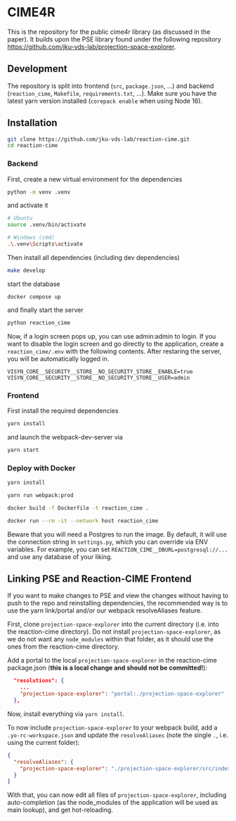 # CIME4R

This is the repository for the public cime4r library (as discussed in the paper). It builds upon the PSE library found under the following repository https://github.com/jku-vds-lab/projection-space-explorer.

## Development

The repository is split into frontend (`src`, `package.json`, ...) and backend (`reaction_cime`, `Makefile`, `requirements.txt`, ...). Make sure you have the latest yarn version installed (`corepack enable` when using Node 16).

## Installation

```bash
git clone https://github.com/jku-vds-lab/reaction-cime.git
cd reaction-cime
```

### Backend

First, create a new virtual environment for the dependencies

```bash
python -m venv .venv
```

and activate it

```bash
# Ubuntu
source .venv/bin/activate

# Windows (cmd)
.\.venv\Scripts\activate
```

Then install all dependencies (including dev dependencies)

```bash
make develop
```

start the database

```
docker compose up
```

and finally start the server

```bash
python reaction_cime
```


Now, if a login screen pops up, you can use admin:admin to login. If you want to disable the login screen and go directly to the application, create a `reaction_cime/.env` with the following contents. After restaring the server, you will be automatically logged in.

```
VISYN_CORE__SECURITY__STORE__NO_SECURITY_STORE__ENABLE=true
VISYN_CORE__SECURITY__STORE__NO_SECURITY_STORE__USER=admin
```

### Frontend

First install the required dependencies

```bash
yarn install
```

and launch the webpack-dev-server via

```bash
yarn start
```


### Deploy with Docker

```bash
yarn install
```

```bash
yarn run webpack:prod
```

```bash
docker build -f Dockerfile -t reaction_cime .
```

```bash
docker run --rm -it --network host reaction_cime
```

Beware that you will need a Postgres to run the image. By default, it will use the connection string in `settings.py`, which you can override via ENV variables. For example, you can set `REACTION_CIME__DBURL=postgresql://...` and use any database of your liking.

## Linking PSE and Reaction-CIME Frontend

If you want to make changes to PSE and view the changes without having to push to the repo and reinstalling dependencies, the recommended way is to use the yarn link/portal and/or our webpack resolveAliases feature.

First, clone `projection-space-explorer` into the current directory (i.e. into the reaction-cime directory). Do not install `projection-space-explorer`, as we do not want any `node_modules` within that folder, as it should use the ones from the reaction-cime directory.

Add a portal to the local `projection-space-explorer` in the reaction-cime package.json (**this is a local change and should not be committed!**):

```json
  "resolutions": {
    ...
    "projection-space-explorer": "portal:./projection-space-explorer"
  },
```

Now, install everything via `yarn install`.

To now include `projection-space-explorer` to your webpack build, add a `.yo-rc-workspace.json` and update the `resolveAliases` (note the single `.`, i.e. using the current folder):

```json
{
  "resolveAliases": {
    "projection-space-explorer": "./projection-space-explorer/src/index.ts"
  }
}
```

With that, you can now edit all files of `projection-space-explorer`, including auto-completion (as the node_modules of the application will be used as main lookup), and get hot-reloading.
